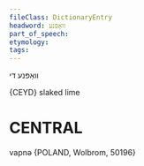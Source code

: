 ```yaml
---
fileClass: DictionaryEntry
headword: וואַפּנע
part_of_speech: 
etymology: 
tags: 
---
```

וואַפּנע
די

{CEYD}
slaked lime

CENTRAL
========

vapnə {POLAND, Wolbrom, 50196}